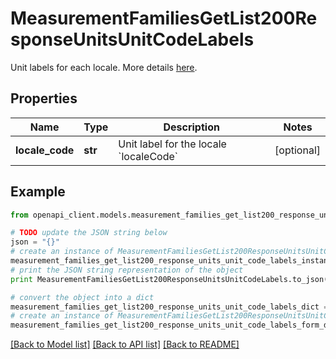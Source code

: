 # MeasurementFamiliesGetList200ResponseUnitsUnitCodeLabels

Unit labels for each locale. More details <a href='/concepts/target-market-settings.html#focus-on-the-units'>here</a>.

## Properties
Name | Type | Description | Notes
------------ | ------------- | ------------- | -------------
**locale_code** | **str** | Unit label for the locale &#x60;localeCode&#x60; | [optional] 

## Example

```python
from openapi_client.models.measurement_families_get_list200_response_units_unit_code_labels import MeasurementFamiliesGetList200ResponseUnitsUnitCodeLabels

# TODO update the JSON string below
json = "{}"
# create an instance of MeasurementFamiliesGetList200ResponseUnitsUnitCodeLabels from a JSON string
measurement_families_get_list200_response_units_unit_code_labels_instance = MeasurementFamiliesGetList200ResponseUnitsUnitCodeLabels.from_json(json)
# print the JSON string representation of the object
print MeasurementFamiliesGetList200ResponseUnitsUnitCodeLabels.to_json()

# convert the object into a dict
measurement_families_get_list200_response_units_unit_code_labels_dict = measurement_families_get_list200_response_units_unit_code_labels_instance.to_dict()
# create an instance of MeasurementFamiliesGetList200ResponseUnitsUnitCodeLabels from a dict
measurement_families_get_list200_response_units_unit_code_labels_form_dict = measurement_families_get_list200_response_units_unit_code_labels.from_dict(measurement_families_get_list200_response_units_unit_code_labels_dict)
```
[[Back to Model list]](../README.md#documentation-for-models) [[Back to API list]](../README.md#documentation-for-api-endpoints) [[Back to README]](../README.md)


